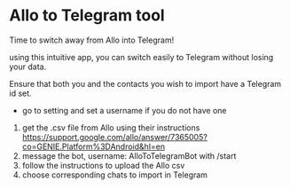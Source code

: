 # Allo to Telegram tool
Time to switch away from Allo into Telegram!

using this intuitive app, you can switch easily to Telegram without losing your data.

Ensure that both you and the contacts you wish to import have a Telegram id set.
 - go to setting and set a username if you do not have one

1. get the .csv file from Allo using their instructions https://support.google.com/allo/answer/7365005?co=GENIE.Platform%3DAndroid&hl=en 
2. message the bot, username: AlloToTelegramBot with /start
3. follow the instructions to upload the Allo csv 
4. choose corresponding chats to import in Telegram